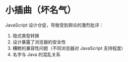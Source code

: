 # 小插曲（坏名气）

JavaScript 设计仓促，导致受到舆论的激烈批评：

1. 隐式类型转换
2. 设计暴露了浏览器的安全性
3. 糟糕的兼容性问题（不同浏览器对 JavaScript 支持程度）
4. 名字与 Java 的混乱关系
